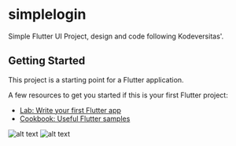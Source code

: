 # simplelogin

Simple Flutter UI Project, design and code following Kodeversitas'.

## Getting Started

This project is a starting point for a Flutter application.

A few resources to get you started if this is your first Flutter project:

- [Lab: Write your first Flutter app](https://flutter.io/docs/get-started/codelab)
- [Cookbook: Useful Flutter samples](https://flutter.io/docs/cookbook)

![alt text](https://imgur.com/48XMqVX.png)
![alt text](https://imgur.com/y1nMAUz.png)

